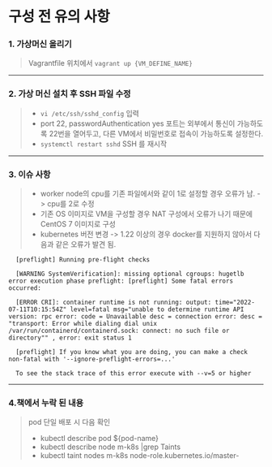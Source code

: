# 구성 전 유의 사항

### 1. 가상머신 올리기
> Vagrantfile 위치에서 `vagrant up {VM_DEFINE_NAME}`
---
### 2. 가상 머신 설치 후 SSH 파일 수정
> - `vi /etc/ssh/sshd_config` 입력
> - port 22, passwordAuthentication yes 포트는 외부에서 통신이 가능하도록 22번을 열어두고, 다른 VM에서 비밀번호로 접속이 가능하도록 설정한다.
> - `systemctl restart sshd` SSH 를 재시작
---
### 3. 이슈 사항
> - worker node의 cpu를 기존 파일에서와 같이 1로 설정할 경우 오류가 남. -> cpu를 2로 수정
> - 기존 OS 이미지로 VM을 구성할 경우 NAT 구성에서 오류가 나기 때문에 CentOS 7 이미지로 구성
> - kubernetes 버전 변경 -> 1.22 이상의 경우 docker를 지원하지 않아서 다음과 같은 오류가 발견 됨.
``` 
  [preflight] Running pre-flight checks

  [WARNING SystemVerification]: missing optional cgroups: hugetlb error execution phase preflight: [preflight] Some fatal errors occurred:

  [ERROR CRI]: container runtime is not running: output: time="2022-07-11T10:15:54Z" level=fatal msg="unable to determine runtime API version: rpc error: code = Unavailable desc = connection error: desc = "transport: Error while dialing dial unix /var/run/containerd/containerd.sock: connect: no such file or directory"" , error: exit status 1

  [preflight] If you know what you are doing, you can make a check non-fatal with '--ignore-preflight-errors=...'

  To see the stack trace of this error execute with --v=5 or higher 
```
---
### 4.책에서 누락 된 내용
> pod 단일 배포 시 다음 확인
> - kubectl describe pod ${pod-name}
> - kubectl describe node m-k8s |grep Taints
> - kubectl taint nodes m-k8s node-role.kubernetes.io/master-
  








